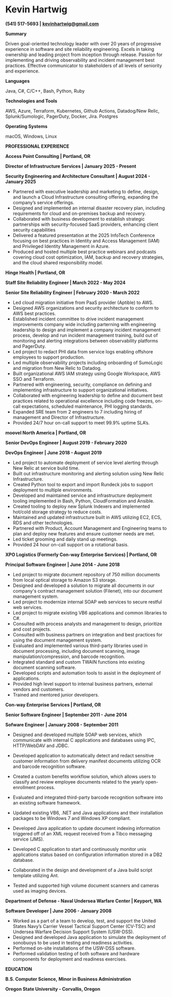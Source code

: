 # **Kevin Hartwig**

**(541) 517-5693 |** [**kevinhartwig@gmail.com**](mailto:kevinhartwig@gmail.com)

**Summary**

Driven goal-oriented technology leader with over 20 years of progressive experience in software and site reliability engineering. Excels in taking ownership and leading project from inception through release. Passion for implementing and driving observability and incident management best practices. Effective communicator to stakeholders of all levels of seniority and experience. 

**Languages**  

Java, C#, C/C++, Bash, Python, Ruby 

**Technologies and Tools**

AWS, Azure, Terraform, Kubernetes, Github Actions, Datadog/New Relic, Splunk/Sumologic, PagerDuty, Docker, Jira. Postgres

**Operating Systems**

macOS, Windows, Linux

**PROFESSIONAL EXPERIENCE**

**Access Point Consulting | Portland, OR**

**Director of Infrastructure Services | January 2025 - Present**

**Security Engineering and Architecture Consultant | August 2024 - January 2025**

- Partnered with executive leadership and marketing to define, design, and launch a Cloud Infrastructure consulting offering, expanding the company’s service offerings.
- Designed and implemented an internal disaster recovery plan, including requirements for cloud and on-premises backup and recovery.
- Collaborated with business development to establish strategic partnerships with security-focused SaaS providers, enhancing client security capabilities
- Delivered a featured presentation at the 2025 InfoTech Conference focusing on best practices in Identity and Access Management (IAM) and Privileged Identity Management in Azure.
- Produced and hosted multiple best practice webinars and podcasts covering cloud cost optimization, IAM, backup and recovery strategies, and the cloud shared responsibility model.

**Hinge Health | Portland, OR** 

**Staff Site Reliability Engineer | March 2022 - May 2024**

**Senior Site Reliability Engineer | February 2020 - March 2022**

- Led cloud migration initiative from PaaS provider (Aptible) to AWS.
- Designed AWS organizations and security architecture to conform to AWS best practices.
- Established incident committee to drive incident management improvements company wide including parterning with engineering leadership to design and implement a company incident management process, develop and run incident management training, build out of monitoring and alerting integrations between observability platforms and PagerDuty.
- Led project to redact PHI data from service logs enabling offshore employees to support production.
- Led multiple observability projects including onboarding of SumoLogic and migration from New Relic to Datadog.
- Built organizational AWS IAM strategy using Google Workspace, AWS SSO and Terraform. 
- Partnered with engineering, security, compliance on defining and implementing infrastructure to support organizational initiatives. 
- Collaborated with engineering leadership to define and document best practices related to operational excellence including code freezes, on-call expectations, scheduled maintenance, PHI logging standards.
- Expanded SRE team from 2 engineers to 7 including hiring of management and Director of Infrastructure.
- Provided 24/7 hour on-call support to meet 99.9% uptime SLA’s.

**moovel North America | Portland, OR** 

**Senior DevOps Engineer | August 2019 - February 2020**

**DevOps Engineer | June 2018 - August 2019**

- Led project to automate deployment of service level alerting through New Relic at service build time. 
- Built out infrastructure monitoring and alerting solution using New Relic Infrastructure.
- Created Python tool to export and import Rundeck jobs to support deployment to multiple environments.
- Developed and maintained service and infrastructure deployment tooling implemented in Bash, Python, CloudFormation and Ansible.
- Created tooling to deploy new Splunk Indexers and implemented hot/cold storage strategy to reduce costs.
- Maintained and updated infrastructure built in AWS utilizing EC2, ECS, RDS and other technologies. 
- Partnered with Product, Account Management and Engineering teams to plan and deploy new features and ensure customer needs are met.
- Led ticket grooming and daily stand up meetings. 
- Provided 24 hour on-call support on a rotational basis.

**XPO Logistics (Formerly Con-way Enterprise Services) | Portland, OR**

**Principal Software Engineer | June 2014 - June 2018**

- Led project to migrate document repository of 750 million documents from local optical storage to Amazon S3 storage. 
- Designed and developed a solution to migrate all documents in our company's contract management solution (Filenet), into our document management system.
- Led project to modernize internal SOAP web services to secure restful web services. 
- Led project to migrate existing VB6 applications and common libraries to C#. 
- Consulted with process analysts and management to design, prioritize and cost projects.
- Consulted with business partners on integration and best practices for using the document management system. 
- Evaluated and implemented various third-party libraries used in document processing, including document scanning, image manipulation/compression, and barcode recognition.
- Integrated standard and custom TWAIN functions into existing document scanning software.
- Developed scripts and automation tools to assist in the deployment of applications.
- Provided high level support to internal business partners, external vendors and customers.
- Trained and mentored junior developers.

**Con-way Enterprise Services | Portland, OR**

**Senior Software Engineer | September 2011 - June 2014**

**Sofware Engineer | January 2008 - September 2011**

- Designed and developed multiple SOAP web services, which communicate with internal C applications and databases using IPC, HTTP/WebDAV and JDBC.
- Developed application to automatically detect and redact sensitive customer information from delivery manifest documents utilizing OCR and barcode recognition software.
- Created a custom benefits workflow solution, which allows users to classify and review employee documents related to the yearly open-enrollment process.
- Evaluated and integrated third-party barcode recognition software into an existing software framework.
- Updated existing VB6, .NET and Java applications and their installation packages to be Windows 7 and Windows XP compliant.

- Developed Java application to update document indexing information triggered off of an XML request received from a Tibco messaging service (JMS).
- Developed C application to start and continuously monitor unix applications status based on configuration information stored in a DB2 database.
- Collaborated in the design and development of a Java build script template utilizing Ant. 
- Tested and supported high volume document scanners and cameras used as imaging devices.

**Department of Defense - Naval Undersea Warfare Center | Keyport, WA**

**Software Developer | June 2006 - January 2008**

- Worked as a part of a team to develop, test, and support the United States Navy’s Carrier Vessel Tactical Support Center (CV-TSC) and Undersea Warfare Decision Support System (USW-DSS).
- Designed and developed Java application to simulate the deployment of sonobuoys to be used in testing and readiness activities.
- Performed on-site installations of the USW-DSS software.
- Performed validation testing of both software and hardware components for deployment and readiness exercises.

**EDUCATION**

**B.S. Computer Science,** **Minor in Business Administration** 

**Oregon State University - Corvallis, Oregon**